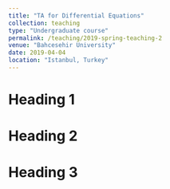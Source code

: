```yaml
---
title: "TA for Differential Equations"
collection: teaching
type: "Undergraduate course"
permalink: /teaching/2019-spring-teaching-2
venue: "Bahcesehir University"
date: 2019-04-04
location: "Istanbul, Turkey"
---
```




Heading 1
======

Heading 2
======

Heading 3
======
